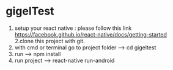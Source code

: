 # gigelTest
 1. setup your react native : please follow this link https://facebook.github.io/react-native/docs/getting-started     
 2.clone this project with git.     
 3. with cmd or terminal go to project folder --> cd gigeltest     
 4. run --> npm install     
 5. run project --> react-native run-android
